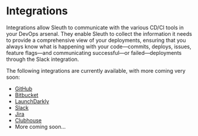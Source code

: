 # Integrations

Integrations allow Sleuth to communicate with the various CD/CI tools in your DevOps arsenal. They enable Sleuth to collect the information it needs to provide a comprehensive view of your deployments, ensuring that you always know what is happening with your code—commits, deploys, issues, feature flags—and communicating successful—or failed—deployments through the Slack integration. 

The following integrations are currently available, with more coming very soon: 

* [GitHub](github.md)
* [Bitbucket](bitbucket.md)
* [LaunchDarkly](launchdarkly.md)
* [Slack](slack.md)
* [Jira](jira.md)
* [Clubhouse](clubhouse.md)
* More coming soon... 

